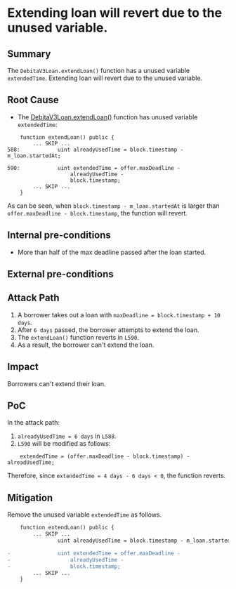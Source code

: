 # Extending loan will revert due to the unused variable.

## Summary
The `DebitaV3Loan.extendLoan()` function has a unused variable `extendedTime`. Extending loan will revert due to the unused variable.

## Root Cause
- The [DebitaV3Loan.extendLoan()](https://github.com/sherlock-audit/2024-11-debita-finance-v3/blob/main/Debita-V3-Contracts/contracts/DebitaV3Loan.sol#L547-L664) function has unused variable `extendedTime`:
```solidity
    function extendLoan() public {
        ... SKIP ...
588:            uint alreadyUsedTime = block.timestamp - m_loan.startedAt;

590:            uint extendedTime = offer.maxDeadline -
                    alreadyUsedTime -
                    block.timestamp;
        ... SKIP ...
    }
```
As can be seen, when `block.timestamp - m_loan.startedAt` is larger than `offer.maxDeadline - block.timestamp`, the function will revert.

## Internal pre-conditions
- More than half of the max deadline passed after the loan started.

## External pre-conditions

## Attack Path
1. A borrower takes out a loan with `maxDeadline = block.timestamp + 10 days`.
2. After `6 days` passed, the borrower attempts to extend the loan.
3. The `extendLoan()` function reverts in `L590`.
4. As a result, the borrower can't extend the loan.

## Impact
Borrowers can't extend their loan.

## PoC
In the attack path:
1. `alreadyUsedTime = 6 days` in `L588`.
2. `L590` will be modified as follows:
```solidity
    extendedTime = (offer.maxDeadline - block.timestamp) - alreadUsedTime;
```
Therefore, since `extendedTime = 4 days - 6 days < 0`, the function reverts.

## Mitigation
Remove the unused variable `extendedTime` as follows.
```diff
    function extendLoan() public {
        ... SKIP ...
                uint alreadyUsedTime = block.timestamp - m_loan.startedAt;

-               uint extendedTime = offer.maxDeadline -
-                   alreadyUsedTime -
-                   block.timestamp;
        ... SKIP ...
    }
```
